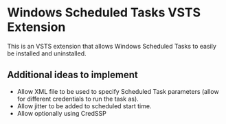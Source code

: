 # Windows Scheduled Tasks VSTS Extension

This is an VSTS extension that allows Windows Scheduled Tasks to easily be installed and uninstalled.

## Additional ideas to implement

* Allow XML file to be used to specify Scheduled Task parameters (allow for different credentials to run the task as).
* Allow jitter to be added to scheduled start time.
* Allow optionally using CredSSP